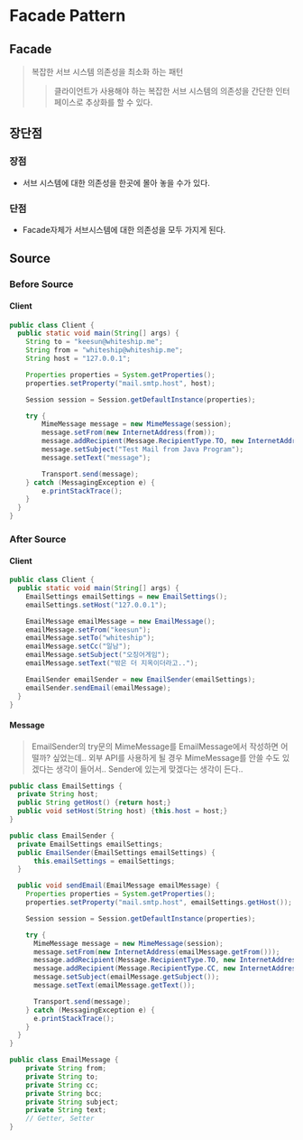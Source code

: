 # Facade Pattern

## Facade

> 복잡한 서브 시스템 의존성을 최소화 하는 패턴
>
> > 클라이언트가 사용해야 하는 복잡한 서브 시스템의 의존성을 간단한 인터페이스로 추상화를 할 수 있다.

## 장단점

### 장점

- 서브 시스템에 대한 의존성을 한곳에 몰아 놓을 수가 있다.

### 단점

- Facade자체가 서브시스템에 대한 의존성을 모두 가지게 된다.

## Source

### Before Source

#### Client

```java
public class Client {
  public static void main(String[] args) {
    String to = "keesun@whiteship.me";
    String from = "whiteship@whiteship.me";
    String host = "127.0.0.1";

    Properties properties = System.getProperties();
    properties.setProperty("mail.smtp.host", host);

    Session session = Session.getDefaultInstance(properties);

    try {
        MimeMessage message = new MimeMessage(session);
        message.setFrom(new InternetAddress(from));
        message.addRecipient(Message.RecipientType.TO, new InternetAddress(to));
        message.setSubject("Test Mail from Java Program");
        message.setText("message");

        Transport.send(message);
    } catch (MessagingException e) {
        e.printStackTrace();
    }
  }
}

```

### After Source

#### Client

```java
public class Client {
  public static void main(String[] args) {
    EmailSettings emailSettings = new EmailSettings();
    emailSettings.setHost("127.0.0.1");

    EmailMessage emailMessage = new EmailMessage();
    emailMessage.setFrom("keesun");
    emailMessage.setTo("whiteship");
    emailMessage.setCc("일남");
    emailMessage.setSubject("오징어게임");
    emailMessage.setText("밖은 더 지옥이더라고..");

    EmailSender emailSender = new EmailSender(emailSettings);
    emailSender.sendEmail(emailMessage);
  }
}
```

#### Message

> EmailSender의 try문의 MimeMessage를 EmailMessage에서 작성하면 어떨까? 싶었는데..
> 외부 API를 사용하게 될 경우 MimeMessage를 안쓸 수도 있겠다는 생각이 들어서.. Sender에 있는게 맞겠다는 생각이 든다..

```java
public class EmailSettings {
  private String host;
  public String getHost() {return host;}
  public void setHost(String host) {this.host = host;}
}

public class EmailSender {
  private EmailSettings emailSettings;
  public EmailSender(EmailSettings emailSettings) {
      this.emailSettings = emailSettings;
  }

  public void sendEmail(EmailMessage emailMessage) {
    Properties properties = System.getProperties();
    properties.setProperty("mail.smtp.host", emailSettings.getHost());

    Session session = Session.getDefaultInstance(properties);

    try {
      MimeMessage message = new MimeMessage(session);
      message.setFrom(new InternetAddress(emailMessage.getFrom()));
      message.addRecipient(Message.RecipientType.TO, new InternetAddress(emailMessage.getTo()));
      message.addRecipient(Message.RecipientType.CC, new InternetAddress(emailMessage.getCc()));
      message.setSubject(emailMessage.getSubject());
      message.setText(emailMessage.getText());

      Transport.send(message);
    } catch (MessagingException e) {
      e.printStackTrace();
    }
  }
}

public class EmailMessage {
    private String from;
    private String to;
    private String cc;
    private String bcc;
    private String subject;
    private String text;
    // Getter, Setter
}
```

